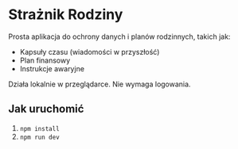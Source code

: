 # Strażnik Rodziny

Prosta aplikacja do ochrony danych i planów rodzinnych, takich jak:

- Kapsuły czasu (wiadomości w przyszłość)
- Plan finansowy
- Instrukcje awaryjne

Działa lokalnie w przeglądarce. Nie wymaga logowania.

## Jak uruchomić

1. `npm install`
2. `npm run dev`
